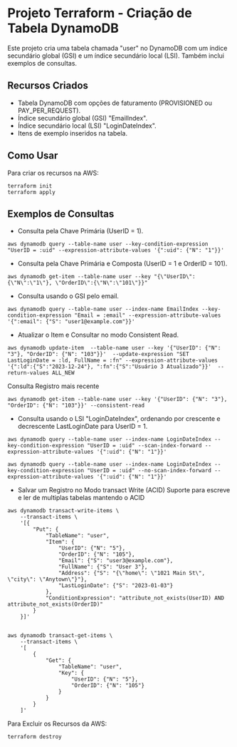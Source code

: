 # Projeto Terraform - Criação de Tabela DynamoDB

Este projeto cria uma tabela chamada "user" no DynamoDB com um índice secundário global (GSI) e um índice secundário local (LSI). Também inclui exemplos de consultas.

## Recursos Criados

- Tabela DynamoDB com opções de faturamento (PROVISIONED ou PAY_PER_REQUEST).
- Índice secundário global (GSI) "EmailIndex".
- Índice secundário local (LSI) "LoginDateIndex".
- Itens de exemplo inseridos na tabela.

## Como Usar

Para criar os recursos na AWS:

```shell
terraform init
terraform apply
```

## Exemplos de Consultas

- Consulta pela Chave Primária (UserID = 1).

```shell
aws dynamodb query --table-name user --key-condition-expression "UserID = :uid" --expression-attribute-values '{":uid": {"N": "1"}}'
```
- Consulta pela Chave Primária e Composta (UserID = 1 e OrderID = 101).

```shell
aws dynamodb get-item --table-name user --key "{\"UserID\":{\"N\":\"1\"}, \"OrderID\":{\"N\":\"101\"}}"
```
- Consulta usando o GSI pelo email.
```shell
aws dynamodb query --table-name user --index-name EmailIndex --key-condition-expression "Email = :email" --expression-attribute-values '{":email": {"S": "user1@example.com"}}'
```
- Atualizar o Item e Consultar no modo Consistent Read.
```shell
aws dynamodb update-item  --table-name user --key '{"UserID": {"N": "3"}, "OrderID": {"N": "103"}}'  --update-expression "SET LastLoginDate = :ld, FullName = :fn" --expression-attribute-values '{":ld":{"S":"2023-12-24"}, ":fn":{"S":"Usuário 3 Atualizado"}}'  --return-values ALL_NEW
```

Consulta Registro mais recente 
```shell
aws dynamodb get-item --table-name user --key '{"UserID": {"N": "3"}, "OrderID": {"N": "103"}}' --consistent-read
```

- Consulta usando o LSI "LoginDateIndex", ordenando por crescente e decrescente LastLoginDate para UserID = 1.
```shell
aws dynamodb query --table-name user --index-name LoginDateIndex --key-condition-expression "UserID = :uid" --scan-index-forward --expression-attribute-values '{":uid": {"N": "1"}}'
```

```shell
aws dynamodb query --table-name user --index-name LoginDateIndex --key-condition-expression "UserID = :uid" --no-scan-index-forward --expression-attribute-values '{":uid": {"N": "1"}}'
```

- Salvar um Registro no Modo transact Write (ACID)
   Suporte para escreve e ler de multiplas tabelas mantendo o ACID 
```shell
aws dynamodb transact-write-items \
    --transact-items \
    '[{
        "Put": {
            "TableName": "user",
            "Item": {
                "UserID": {"N": "5"},
                "OrderID": {"N": "105"},
                "Email": {"S": "user3@example.com"},
                "FullName": {"S": "User 3"},
                "Address": {"S": "{\"home\": \"1021 Main St\", \"city\": \"Anytown\"}"},
                "LastLoginDate": {"S": "2023-01-03"}
            },
            "ConditionExpression": "attribute_not_exists(UserID) AND attribute_not_exists(OrderID)"
        }
    }]'


```

```shell
aws dynamodb transact-get-items \
    --transact-items \
    '[
        {
            "Get": {
                "TableName": "user",
                "Key": {
                    "UserID": {"N": "5"},
                    "OrderID": {"N": "105"}
                }
            }
        }
    ]'

```

Para Excluir os Recursos da AWS:

```shell
terraform destroy
```








